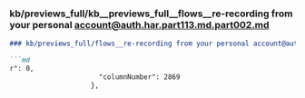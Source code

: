 ### kb/previews_full/kb__previews_full__flows__re-recording from your personal account@auth.har.part113.md.part002.md

```md
### kb/previews_full/flows__re-recording from your personal account@auth.har.part113.md (part 002)

```md
r": 0,
                      "columnNumber": 2869
                    },
     
```

```

```
